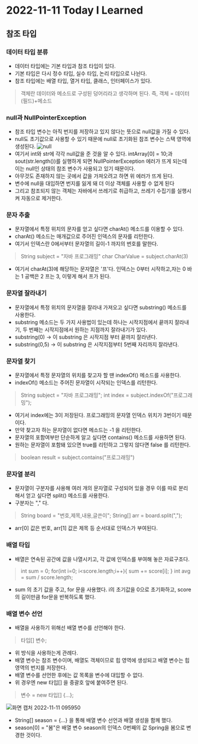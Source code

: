 # 2022-11-11 Today I Learned

## 참조 타입

### 데이터 타입 분류
- 데이터 타입에는 기본 타입과 참조 타입이 있다.
- 기본 타입은 다시 정수 타입, 실수 타입, 논리 타입으로 나뉜다.
- 참조 타입에는 배열 타입, 열거 타입, 클래스, 인터페이스가 있다.
> 객체란 데이터와 메소드로 구성된 덩어리라고 생각하며 된다.
> 즉, 객체 = 데이터(필드)+메소드

### null과 NullPointerException
- 참조 타입 변수는 아직 번지를 저장하고 있지 않다는 뜻으로 null값을 가질 수 있다.
- null도 초기값으로 사용할 수 있기 때문에 null로 초기화된 참조 변수는
스택 영역에 생성된다.
![null](https://user-images.githubusercontent.com/115538330/201234656-9c1a9dba-22e8-42c8-82a7-3d4029021b9e.png)<br>
- 여기서 int와 str에 각각 null값을 준 것을 알 수 있다. intArray[0] = 10;과 sout(str.length())를 실행하게 되면
NullPointerException 에러가 뜨게 되는데 이는 null인 상태의 참조 변수가 사용되고 있기 때문이다.
- 아무것도 존재하지 않는 곳에서 값을 가져오려고 하면 위 에러가 뜨게 된다.
- 변수에 null을 대입하면 번지를 잃게 돼 더 이상 객체를 사용할 수 없게 된다
- 그리고 참조되지 않는 객체는 자바에서 쓰레기로 취급하고, 쓰레기 수집기를 실행시켜 자동으로 제거한다.

### 문자 추출
- 문자열에서 특정 위치의 문자를 얻고 싶다면 charAt() 메소드를 이용할 수 있다.
- charAt() 메소드는 매개값으로 주어진 인덱스의 문자를 리턴한다.
- 여기서 인덱스란 0에서부터 문자열의 길이-1 까지의 번호를 말한다.
> String subject = "자바 프로그래밍"
> char CharValue = subject.charAt(3)
- 여기서 charAt(3)에 해당하는 문자열은 '프'다. 인덱스는 0부터 시작하고,자는 0 바는 1
공백은 2 프는 3, 이렇게 해서 프가 된다.

### 문자열 잘라내기 
- 문자열에서 특정 위치의 문자열을 잘라내 가져오고 싶다면 substring() 메소드를 사용한다.
- substring 메소드는 두 가지 사용법이 있는데 하나는 시작지점에서 끝까지 잘라내기,
두 번째는 시작지점에서 원하는 지점까지 잘라내기가 있다.
- substring(0) -> 이 substring 은 시작지점 부터 끝까지 잘라낸다.
- substring(0,5) -> 이 substring 은 시작지점부터 5번째 자리까지 잘라낸다.

### 문자열 찾기
- 문자열에서 특정 문자열의 위치를 찾고자 할 땐 indexOf() 메소드를 사용한다.
- indexOf() 메소드는 주어진 문자열이 시작되는 인덱스를 리턴한다.
> String subject = "자바 프로그래밍";
> int index = subject.indexOf("프로그래밍");
- 여기서 index에는 3이 저장된다. 프로그래밍의 문자열 인덱스 위치가 3번이기 때문이다.
- 만약 찾고자 하는 문자열이 없다면 메소드는 -1 을 리턴한다. 
- 문자열의 포함여부만 단순하게 알고 싶다면 contains() 메소드를 사용하면 된다.
- 원하는 문자열이 포함돼 있으면 true를 리턴하고 그렇지 않다면 false 를 리턴한다.
> boolean result = subject.contains("프로그래밍")

### 문자열 분리
- 문자열이 구분자를 사용해 여러 개의 문자열로 구성되어 있을 경우 이를 따로 분리해서 얻고 싶다면 split() 메소드를 사용한다.
- 구분자는 "," 다.
> String board = "번호,제목,내용,글쓴이";
> String[] arr = board.split(",");
- arr[0] 값은 번호, arr[1] 값은 제목 등 순서대로 인덱스가 부여된다. 

### 배열 타입
- 배열은 연속된 공간에 값을 나열시키고, 각 값에 인덱스를 부여해 놓은 자료구조다.
> int sum = 0;
> for(int i=0; i<score.length;i++){
> sum += score[i];
> }
> int avg = sum / score.length;
- sum 의 초기 값을 주고, for 문을 사용했다. i의 초기값을 0으로 초기화하고, score의 길이만큼 for문을
반복하도록 했다.

### 배열 변수 선언
- 배열을 사용하기 위해선 배열 변수를 선언해야 한다.
> 타입[] 변수;
- 위 방식을 사용하는게 관례다.
- 배열 변수는 참조 변수이며, 배열도 객체이므로 힙 영역에 생성되고 배열 변수는 힙 영역의 번지를 저장한다.
- 배열 변수를 선언한 후에는 값 목록을 변수에 대입할 수 없다.
- 위 경우엔 new 타입[] 을 중괄호 앞에 붙여주면 된다.
> 변수 = new 타입[] {...};<br>

![화면 캡처 2022-11-11 095950](https://user-images.githubusercontent.com/115538330/201237768-53cdd1cd-dcd0-40f6-940c-2903c22e4f6b.png)<br>
- String[] season = {...} 을 통해 배열 변수 선언과 배열 생성을 함께 했다.
- season[0] = "봄"은 배열 변수 season의 인덱스 0번째의 값 Spring을 봄으로 변경한 것이다.


